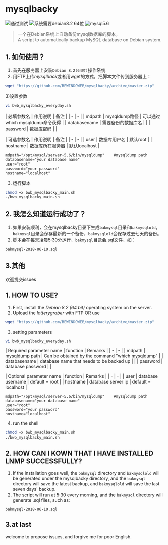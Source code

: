 # mysqlbacky
![通过测试](https://img.shields.io/badge/build-passing-green.svg)
![系统需要debian8.2 64位](https://img.shields.io/badge/debian-8.2(64%20bit)-orange.svg)
![mysql5.6](https://img.shields.io/badge/mysql-5.6-blue.svg)

>一个在Debian系统上自动备份mysql数据库的脚本。<br>
>A script to automatically backup MySQL database on Debian system.

## 1. 如何使用？
1) 首先在服务器上安装`Debian 8.2(64位)`操作系统
2) 用FTP上传*mysqlback*或者用wget的方式，把脚本文件传到服务器上：
```sh
wget "https://github.com/BEWINDOWEB/mysqlbacky/archive/master.zip"
```
3)设置参数
```sh
vi bwb_mysqlbacky_everyday.sh
```

| 必填参数名 | 作用说明 | 备注 | 
| - | - | 
| mdpath | mysqldump路径 | 可以通过which mysqldump命令获得 | 
| databasename | 需要备份的数据库名 |  | 
| password | 数据库密码 |  |

| 可选参数名 | 作用说明 | 备注 | 
| - | - | 
| user | 数据库用户名 | 默认root | 
| hostname | 数据库所在服务器 | 默认localhost | 

```
mdpath="/opt/mysql/server-5.6/bin/mysqldump" 	#mysqldump path
databasename="your database name"
user="root"
password="your password"
hostname="localhost"
```
3) 运行脚本
```sh
chmod +x bwb_mysqlbacky_main.sh
./bwb_mysqlbacky_main.sh
```

## 2. 我怎么知道运行成功了？
1) 如果安装顺利，会在mysqlbacky目录下生成`bakmysql`目录和`bakmysqlold`，`bakmysql`目录会保存最新的一个备份，`bakmysqlold`会保存过去七天的备份。
2) 脚本会在每天凌晨5:30分运行，`bakmysql`目录会.sql文件，如：
```
bakmysql-2018-06-10.sql
```
## 3.其他
欢迎提交issues

		
## 1. HOW TO USE?
1) First, install the *Debian 8.2 (64 bit)* operating system on the server.
2) Upload the *lotterygraber* with FTP OR use
```sh
wget "https://github.com/BEWINDOWEB/mysqlbacky/archive/master.zip"
```
3) setting parameters
```sh
vi bwb_mysqlbacky_everyday.sh
```

| Required parameter name | function | Remarks | 
| - | - | 
| mdpath | mysqldump path | Can be obtained by the command "which mysqldump" | 
| databasename | database name that needs to be backed up |  | 
| password | database password |  |

| Optional parameter name | function | Remarks | 
| - | - | 
| user | database username | default = root | 
| hostname | database server ip | default = localhost | 

```
mdpath="/opt/mysql/server-5.6/bin/mysqldump" 	#mysqldump path
databasename="your database name"
user="root"
password="your password"
hostname="localhost"
```
4) run the shell
```sh
chmod +x bwb_mysqlbacky_main.sh
./bwb_mysqlbacky_main.sh
```

## 2. HOW CAN I KOWN THAT I HAVE INSTALLED LNMP SUCCESSFULLY?
1) If the installation goes well, the `bakmysql` directory and `bakmysqlold` will be generated under the mysqlbacky directory, and the `bakmysql` directory will save the latest backup, and `bakmysqlold` will save the last seven days' backup.
2) The script will run at 5:30 every morning, and the `bakmysql` directory will generate .sql files, such as:
```
bakmysql-2018-06-10.sql
```
## 3.at last
welcome to propose issues, and forgive me for poor English.
